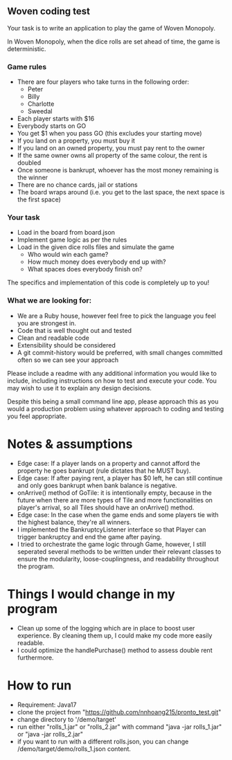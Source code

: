 ## Woven coding test

Your task is to write an application to play the game of Woven Monopoly.

In Woven Monopoly, when the dice rolls are set ahead of time, the game is deterministic.

### Game rules
* There are four players who take turns in the following order:
  * Peter
  * Billy
  * Charlotte
  * Sweedal
* Each player starts with $16
* Everybody starts on GO
* You get $1 when you pass GO (this excludes your starting move)
* If you land on a property, you must buy it
* If you land on an owned property, you must pay rent to the owner
* If the same owner owns all property of the same colour, the rent is doubled
* Once someone is bankrupt, whoever has the most money remaining is the winner
* There are no chance cards, jail or stations
* The board wraps around (i.e. you get to the last space, the next space is the first space)


### Your task
* Load in the board from board.json
* Implement game logic as per the rules
* Load in the given dice rolls files and simulate the game
  * Who would win each game?
  * How much money does everybody end up with?
  * What spaces does everybody finish on?


The specifics and implementation of this code is completely up to you!

### What we are looking for:
* We are a Ruby house, however feel free to pick the language you feel you are strongest in.
* Code that is well thought out and tested
* Clean and readable code
* Extensibility should be considered
* A git commit-history would be preferred, with small changes committed often so we can see your approach

Please include a readme with any additional information you would like to include, including instructions on how to test and execute your code.  You may wish to use it to explain any design decisions.

Despite this being a small command line app, please approach this as you would a production problem using whatever approach to coding and testing you feel appropriate.



# Notes & assumptions
* Edge case: If a player lands on a property and cannot afford the property he goes bankrupt (rule dictates that he MUST buy).
* Edge case: If after paying rent, a player has $0 left, he can still continue and only goes bankrupt when bank balance is negative.
* onArrive() method of GoTile: it is intentionally empty, because in the future when there are more types of Tile and more functionalities on player's arrival, so all Tiles should have an onArrive() method.
* Edge case: In the case when the game ends and some players tie with the highest balance, they're all winners.
* I implemented the BankruptcyListener interface so that Player can trigger bankruptcy and end the game after paying.
* I tried to orchestrate the game logic through Game, however, I still  seperated several methods to be written under their relevant classes to ensure the modularity, loose-couplingness, and readability throughout the program.

# Things I would change in my program
* Clean up some of the logging which are in place to boost user experience. By cleaning them up, I could make my code more easily readable.
* I could optimize the handlePurchase() method to assess double rent furthermore.

# How to run
* Requirement: Java17
* clone the project from "https://github.com/nnhoang215/pronto_test.git"
* change directory to '/demo/target'
* run either "rolls_1.jar" or "rolls_2.jar" with command "java -jar rolls_1.jar" or "java -jar rolls_2.jar"
* if you want to run with a different rolls.json, you can change /demo/target/demo/rolls_1.json content.
